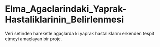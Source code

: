 # Elma_Agaclarindaki_Yaprak-Hastaliklarinin_Belirlenmesi
Veri setinden hareketle ağaçlarda ki yaprak hastalıklarını erkenden tespit etmeyi amaçlayan bir proje.
